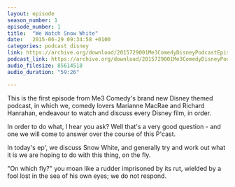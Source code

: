 ```yaml
---
layout: episode
season_number: 1
episode_number: 1
title:  "We Watch Snow White"
date:   2015-06-29 09:34:58 +0100
categories: podcast disney
link: https://archive.org/download/2015729001Me3ComedyDisneyPodcastEpisode1SnowWhite/2015-7-29-001-Me3_Comedy--Disney-Podcast--Episode-1--Snow-White.mp3
podcast_link: https://archive.org/download/2015729001Me3ComedyDisneyPodcastEpisode1SnowWhite/2015-7-29-001-Me3_Comedy--Disney-Podcast--Episode-1--Snow-White.mp3
audio_filesize: 85614518
audio_duration: "59:26"

---
```

This is the first episode from Me3 Comedy's brand new Disney themed podcast, in which we, comedy lovers Marianne MacRae and Richard Hanrahan, endeavour to watch and discuss every Disney film, in order.

In order to do what, I hear you ask? Well that's a very good question - and one we will come to answer over the course of this P'cast.

In today's ep', we discuss Snow White, and generally try and work out what it is we are hoping to do with this thing, on the fly.

"On which fly?" you moan like a rudder imprisoned by its rut, wielded by a fool lost in the sea of his own eyes; we do not respond.
